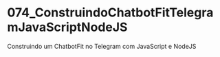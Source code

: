 # 074_ConstruindoChatbotFitTelegramJavaScriptNodeJS
Construindo um ChatbotFit no Telegram com JavaScript e NodeJS
